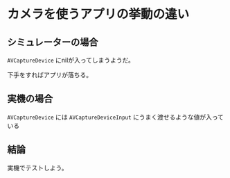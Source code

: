 # カメラを使うアプリの挙動の違い

## シミュレーターの場合

`AVCaptureDevice` にnilが入ってしまうようだ。

下手をすればアプリが落ちる。

## 実機の場合

`AVCaptureDevice` には `AVCaptureDeviceInput` にうまく渡せるような値が入っている

## 結論

実機でテストしよう。
